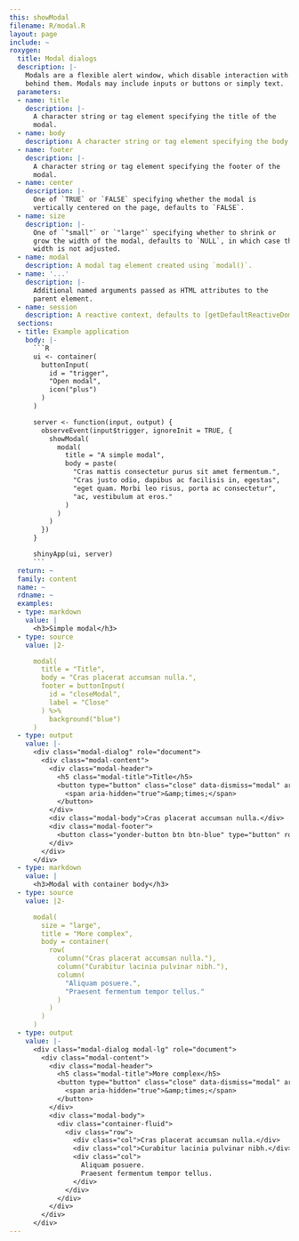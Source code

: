 ```yaml
---
this: showModal
filename: R/modal.R
layout: page
include: ~
roxygen:
  title: Modal dialogs
  description: |-
    Modals are a flexible alert window, which disable interaction with the page
    behind them. Modals may include inputs or buttons or simply text.
  parameters:
  - name: title
    description: |-
      A character string or tag element specifying the title of the
      modal.
  - name: body
    description: A character string or tag element specifying the body of the modal.
  - name: footer
    description: |-
      A character string or tag element specifying the footer of the
      modal.
  - name: center
    description: |-
      One of `TRUE` or `FALSE` specifying whether the modal is
      vertically centered on the page, defaults to `FALSE`.
  - name: size
    description: |-
      One of `"small"` or `"large"` specifying whether to shrink or
      grow the width of the modal, defaults to `NULL`, in which case the modal's
      width is not adjusted.
  - name: modal
    description: A modal tag element created using `modal()`.
  - name: '...'
    description: |-
      Additional named arguments passed as HTML attributes to the
      parent element.
  - name: session
    description: A reactive context, defaults to [getDefaultReactiveDomain()](/yonder/0.0.5/getDefaultReactiveDomain.html).
  sections:
  - title: Example application
    body: |-
      ```R
      ui <- container(
        buttonInput(
          id = "trigger",
          "Open modal",
          icon("plus")
        )
      )

      server <- function(input, output) {
        observeEvent(input$trigger, ignoreInit = TRUE, {
          showModal(
            modal(
              title = "A simple modal",
              body = paste(
                "Cras mattis consectetur purus sit amet fermentum.",
                "Cras justo odio, dapibus ac facilisis in, egestas",
                "eget quam. Morbi leo risus, porta ac consectetur",
                "ac, vestibulum at eros."
              )
            )
          )
        })
      }

      shinyApp(ui, server)
      ```
  return: ~
  family: content
  name: ~
  rdname: ~
  examples:
  - type: markdown
    value: |
      <h3>Simple modal</h3>
  - type: source
    value: |2-

      modal(
        title = "Title",
        body = "Cras placerat accumsan nulla.",
        footer = buttonInput(
          id = "closeModal",
          label = "Close"
        ) %>%
          background("blue")
      )
  - type: output
    value: |-
      <div class="modal-dialog" role="document">
        <div class="modal-content">
          <div class="modal-header">
            <h5 class="modal-title">Title</h5>
            <button type="button" class="close" data-dismiss="modal" aria-label="Close">
              <span aria-hidden="true">&amp;times;</span>
            </button>
          </div>
          <div class="modal-body">Cras placerat accumsan nulla.</div>
          <div class="modal-footer">
            <button class="yonder-button btn btn-blue" type="button" role="button" id="closeModal">Close</button>
          </div>
        </div>
      </div>
  - type: markdown
    value: |
      <h3>Modal with container body</h3>
  - type: source
    value: |2-

      modal(
        size = "large",
        title = "More complex",
        body = container(
          row(
            column("Cras placerat accumsan nulla."),
            column("Curabitur lacinia pulvinar nibh."),
            column(
              "Aliquam posuere.",
              "Praesent fermentum tempor tellus."
            )
          )
        )
      )
  - type: output
    value: |-
      <div class="modal-dialog modal-lg" role="document">
        <div class="modal-content">
          <div class="modal-header">
            <h5 class="modal-title">More complex</h5>
            <button type="button" class="close" data-dismiss="modal" aria-label="Close">
              <span aria-hidden="true">&amp;times;</span>
            </button>
          </div>
          <div class="modal-body">
            <div class="container-fluid">
              <div class="row">
                <div class="col">Cras placerat accumsan nulla.</div>
                <div class="col">Curabitur lacinia pulvinar nibh.</div>
                <div class="col">
                  Aliquam posuere.
                  Praesent fermentum tempor tellus.
                </div>
              </div>
            </div>
          </div>
        </div>
      </div>
---
```

